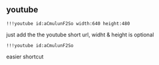 ## youtube

```
!!!youtube id:aCmulunF2So width:640 height:480
```

just add the the youtube short url, widht & height is optional

```
!!!youtube id:aCmulunF2So
```

easier shortcut
